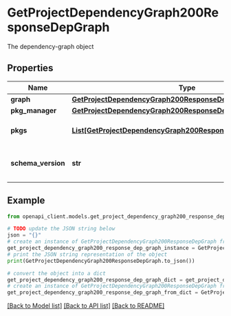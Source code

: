 # GetProjectDependencyGraph200ResponseDepGraph

The dependency-graph object

## Properties

Name | Type | Description | Notes
------------ | ------------- | ------------- | -------------
**graph** | [**GetProjectDependencyGraph200ResponseDepGraphGraph**](GetProjectDependencyGraph200ResponseDepGraphGraph.md) |  | 
**pkg_manager** | [**GetProjectDependencyGraph200ResponseDepGraphPkgManager**](GetProjectDependencyGraph200ResponseDepGraphPkgManager.md) |  | 
**pkgs** | [**List[GetProjectDependencyGraph200ResponseDepGraphPkgsInner]**](GetProjectDependencyGraph200ResponseDepGraphPkgsInner.md) | A list of dependencies in the project | 
**schema_version** | **str** | The scheme version of the depGraph object | 

## Example

```python
from openapi_client.models.get_project_dependency_graph200_response_dep_graph import GetProjectDependencyGraph200ResponseDepGraph

# TODO update the JSON string below
json = "{}"
# create an instance of GetProjectDependencyGraph200ResponseDepGraph from a JSON string
get_project_dependency_graph200_response_dep_graph_instance = GetProjectDependencyGraph200ResponseDepGraph.from_json(json)
# print the JSON string representation of the object
print(GetProjectDependencyGraph200ResponseDepGraph.to_json())

# convert the object into a dict
get_project_dependency_graph200_response_dep_graph_dict = get_project_dependency_graph200_response_dep_graph_instance.to_dict()
# create an instance of GetProjectDependencyGraph200ResponseDepGraph from a dict
get_project_dependency_graph200_response_dep_graph_from_dict = GetProjectDependencyGraph200ResponseDepGraph.from_dict(get_project_dependency_graph200_response_dep_graph_dict)
```
[[Back to Model list]](../README.md#documentation-for-models) [[Back to API list]](../README.md#documentation-for-api-endpoints) [[Back to README]](../README.md)


